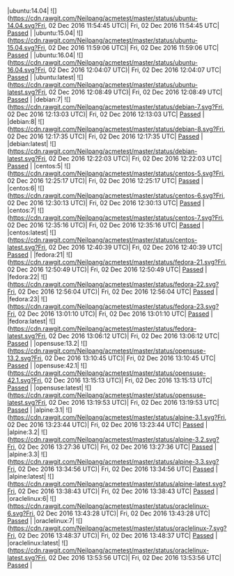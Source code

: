 |ubuntu:14.04| ![](https://cdn.rawgit.com/Neilpang/acmetest/master/status/ubuntu-14.04.svg?Fri, 02 Dec 2016 11:54:45 UTC)| Fri, 02 Dec 2016 11:54:45 UTC| [Passed](https://github.com/Neilpang/acmetest/blob/master/logs/ubuntu-14.04.out) |
|ubuntu:15.04| ![](https://cdn.rawgit.com/Neilpang/acmetest/master/status/ubuntu-15.04.svg?Fri, 02 Dec 2016 11:59:06 UTC)| Fri, 02 Dec 2016 11:59:06 UTC| [Passed](https://github.com/Neilpang/acmetest/blob/master/logs/ubuntu-15.04.out) |
|ubuntu:16.04| ![](https://cdn.rawgit.com/Neilpang/acmetest/master/status/ubuntu-16.04.svg?Fri, 02 Dec 2016 12:04:07 UTC)| Fri, 02 Dec 2016 12:04:07 UTC| [Passed](https://github.com/Neilpang/acmetest/blob/master/logs/ubuntu-16.04.out) |
|ubuntu:latest| ![](https://cdn.rawgit.com/Neilpang/acmetest/master/status/ubuntu-latest.svg?Fri, 02 Dec 2016 12:08:49 UTC)| Fri, 02 Dec 2016 12:08:49 UTC| [Passed](https://github.com/Neilpang/acmetest/blob/master/logs/ubuntu-latest.out) |
|debian:7| ![](https://cdn.rawgit.com/Neilpang/acmetest/master/status/debian-7.svg?Fri, 02 Dec 2016 12:13:03 UTC)| Fri, 02 Dec 2016 12:13:03 UTC| [Passed](https://github.com/Neilpang/acmetest/blob/master/logs/debian-7.out) |
|debian:8| ![](https://cdn.rawgit.com/Neilpang/acmetest/master/status/debian-8.svg?Fri, 02 Dec 2016 12:17:35 UTC)| Fri, 02 Dec 2016 12:17:35 UTC| [Passed](https://github.com/Neilpang/acmetest/blob/master/logs/debian-8.out) |
|debian:latest| ![](https://cdn.rawgit.com/Neilpang/acmetest/master/status/debian-latest.svg?Fri, 02 Dec 2016 12:22:03 UTC)| Fri, 02 Dec 2016 12:22:03 UTC| [Passed](https://github.com/Neilpang/acmetest/blob/master/logs/debian-latest.out) |
|centos:5| ![](https://cdn.rawgit.com/Neilpang/acmetest/master/status/centos-5.svg?Fri, 02 Dec 2016 12:25:17 UTC)| Fri, 02 Dec 2016 12:25:17 UTC| [Passed](https://github.com/Neilpang/acmetest/blob/master/logs/centos-5.out) |
|centos:6| ![](https://cdn.rawgit.com/Neilpang/acmetest/master/status/centos-6.svg?Fri, 02 Dec 2016 12:30:13 UTC)| Fri, 02 Dec 2016 12:30:13 UTC| [Passed](https://github.com/Neilpang/acmetest/blob/master/logs/centos-6.out) |
|centos:7| ![](https://cdn.rawgit.com/Neilpang/acmetest/master/status/centos-7.svg?Fri, 02 Dec 2016 12:35:16 UTC)| Fri, 02 Dec 2016 12:35:16 UTC| [Passed](https://github.com/Neilpang/acmetest/blob/master/logs/centos-7.out) |
|centos:latest| ![](https://cdn.rawgit.com/Neilpang/acmetest/master/status/centos-latest.svg?Fri, 02 Dec 2016 12:40:39 UTC)| Fri, 02 Dec 2016 12:40:39 UTC| [Passed](https://github.com/Neilpang/acmetest/blob/master/logs/centos-latest.out) |
|fedora:21| ![](https://cdn.rawgit.com/Neilpang/acmetest/master/status/fedora-21.svg?Fri, 02 Dec 2016 12:50:49 UTC)| Fri, 02 Dec 2016 12:50:49 UTC| [Passed](https://github.com/Neilpang/acmetest/blob/master/logs/fedora-21.out) |
|fedora:22| ![](https://cdn.rawgit.com/Neilpang/acmetest/master/status/fedora-22.svg?Fri, 02 Dec 2016 12:56:04 UTC)| Fri, 02 Dec 2016 12:56:04 UTC| [Passed](https://github.com/Neilpang/acmetest/blob/master/logs/fedora-22.out) |
|fedora:23| ![](https://cdn.rawgit.com/Neilpang/acmetest/master/status/fedora-23.svg?Fri, 02 Dec 2016 13:01:10 UTC)| Fri, 02 Dec 2016 13:01:10 UTC| [Passed](https://github.com/Neilpang/acmetest/blob/master/logs/fedora-23.out) |
|fedora:latest| ![](https://cdn.rawgit.com/Neilpang/acmetest/master/status/fedora-latest.svg?Fri, 02 Dec 2016 13:06:12 UTC)| Fri, 02 Dec 2016 13:06:12 UTC| [Passed](https://github.com/Neilpang/acmetest/blob/master/logs/fedora-latest.out) |
|opensuse:13.2| ![](https://cdn.rawgit.com/Neilpang/acmetest/master/status/opensuse-13.2.svg?Fri, 02 Dec 2016 13:10:45 UTC)| Fri, 02 Dec 2016 13:10:45 UTC| [Passed](https://github.com/Neilpang/acmetest/blob/master/logs/opensuse-13.2.out) |
|opensuse:42.1| ![](https://cdn.rawgit.com/Neilpang/acmetest/master/status/opensuse-42.1.svg?Fri, 02 Dec 2016 13:15:13 UTC)| Fri, 02 Dec 2016 13:15:13 UTC| [Passed](https://github.com/Neilpang/acmetest/blob/master/logs/opensuse-42.1.out) |
|opensuse:latest| ![](https://cdn.rawgit.com/Neilpang/acmetest/master/status/opensuse-latest.svg?Fri, 02 Dec 2016 13:19:53 UTC)| Fri, 02 Dec 2016 13:19:53 UTC| [Passed](https://github.com/Neilpang/acmetest/blob/master/logs/opensuse-latest.out) |
|alpine:3.1| ![](https://cdn.rawgit.com/Neilpang/acmetest/master/status/alpine-3.1.svg?Fri, 02 Dec 2016 13:23:44 UTC)| Fri, 02 Dec 2016 13:23:44 UTC| [Passed](https://github.com/Neilpang/acmetest/blob/master/logs/alpine-3.1.out) |
|alpine:3.2| ![](https://cdn.rawgit.com/Neilpang/acmetest/master/status/alpine-3.2.svg?Fri, 02 Dec 2016 13:27:36 UTC)| Fri, 02 Dec 2016 13:27:36 UTC| [Passed](https://github.com/Neilpang/acmetest/blob/master/logs/alpine-3.2.out) |
|alpine:3.3| ![](https://cdn.rawgit.com/Neilpang/acmetest/master/status/alpine-3.3.svg?Fri, 02 Dec 2016 13:34:56 UTC)| Fri, 02 Dec 2016 13:34:56 UTC| [Passed](https://github.com/Neilpang/acmetest/blob/master/logs/alpine-3.3.out) |
|alpine:latest| ![](https://cdn.rawgit.com/Neilpang/acmetest/master/status/alpine-latest.svg?Fri, 02 Dec 2016 13:38:43 UTC)| Fri, 02 Dec 2016 13:38:43 UTC| [Passed](https://github.com/Neilpang/acmetest/blob/master/logs/alpine-latest.out) |
|oraclelinux:6| ![](https://cdn.rawgit.com/Neilpang/acmetest/master/status/oraclelinux-6.svg?Fri, 02 Dec 2016 13:43:28 UTC)| Fri, 02 Dec 2016 13:43:28 UTC| [Passed](https://github.com/Neilpang/acmetest/blob/master/logs/oraclelinux-6.out) |
|oraclelinux:7| ![](https://cdn.rawgit.com/Neilpang/acmetest/master/status/oraclelinux-7.svg?Fri, 02 Dec 2016 13:48:37 UTC)| Fri, 02 Dec 2016 13:48:37 UTC| [Passed](https://github.com/Neilpang/acmetest/blob/master/logs/oraclelinux-7.out) |
|oraclelinux:latest| ![](https://cdn.rawgit.com/Neilpang/acmetest/master/status/oraclelinux-latest.svg?Fri, 02 Dec 2016 13:53:56 UTC)| Fri, 02 Dec 2016 13:53:56 UTC| [Passed](https://github.com/Neilpang/acmetest/blob/master/logs/oraclelinux-latest.out) |
